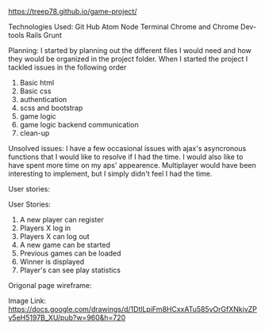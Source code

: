 https://treep78.github.io/game-project/

Technologies Used:
Git Hub
Atom
Node
Terminal
Chrome and Chrome Dev-tools
Rails
Grunt

Planning:
I started by planning out the different files I would need and how they would be organized in the project folder. When I started the project I tackled issues in the following order
1. Basic html
2. Basic css
3. authentication
4. scss and bootstrap
5. game logic
6. game logic backend communication
7. clean-up

Unsolved issues:
I have a few occasional issues with ajax's asyncronous functions that I would like to resolve if I had the time. I would also like to have spent more time on my aps' appearence. Multiplayer would have been interesting to implement, but I simply didn't feel I had the time.

User stories:

User Stories:

1. A new player can register
2. Players X log in
3. Players X can log out
4. A new game can be started
5. Previous games can be loaded
6. Winner is displayed
7. Player's can see play statistics

Origonal page wireframe:

Image Link: https://docs.google.com/drawings/d/1DtlLpiFm8HCxxATu585yOrGfXNkjvZPy5eH5197B_XU/pub?w=960&h=720
